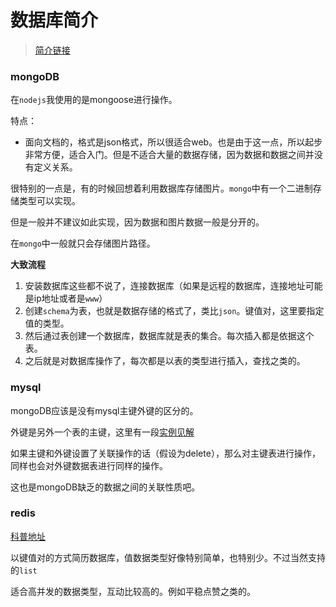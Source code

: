 # 数据库简介
> [简介链接](https://blog.csdn.net/defonds/article/details/48471087)

### mongoDB

在`nodejs`我使用的是mongoose进行操作。

特点：

* 面向文档的，格式是json格式，所以很适合web。也是由于这一点，所以起步非常方便，适合入门。但是不适合大量的数据存储，因为数据和数据之间并没有定义关系。

很特别的一点是，有的时候回想着利用数据库存储图片。`mongo`中有一个二进制存储类型可以实现。

但是一般并不建议如此实现，因为数据和图片数据一般是分开的。

在`mongo`中一般就只会存储图片路径。

**大致流程**

1. 安装数据库这些都不说了，连接数据库（如果是远程的数据库，连接地址可能是ip地址或者是`www`）
2. 创建`schema`为表，也就是数据存储的格式了，类比`json`。键值对，这里要指定值的类型。
3. 然后通过表创建一个数据库，数据库就是表的集合。每次插入都是依据这个表。
4. 之后就是对数据库操作了，每次都是以表的类型进行插入，查找之类的。

### mysql

mongoDB应该是没有mysql主键外键的区分的。

外键是另外一个表的主键，这里有一段[实例见解](https://my.oschina.net/sallency/blog/465079)

如果主键和外键设置了关联操作的话（假设为delete），那么对主键表进行操作，同样也会对外键数据表进行同样的操作。

这也是mongoDB缺乏的数据之间的关联性质吧。

### redis

[科普地址](https://www.cnblogs.com/xinysu/p/7366142.html)

以键值对的方式简历数据库，值数据类型好像特别简单，也特别少。不过当然支持的`list`

适合高并发的数据类型，互动比较高的。例如平稳点赞之类的。

